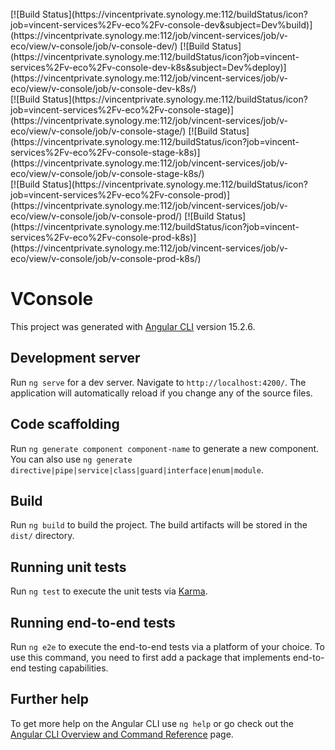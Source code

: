 <br>
[![Build Status](https://vincentprivate.synology.me:112/buildStatus/icon?job=vincent-services%2Fv-eco%2Fv-console-dev&subject=Dev%build)](https://vincentprivate.synology.me:112/job/vincent-services/job/v-eco/view/v-console/job/v-console-dev/)
[![Build Status](https://vincentprivate.synology.me:112/buildStatus/icon?job=vincent-services%2Fv-eco%2Fv-console-dev-k8s&subject=Dev%deploy)](https://vincentprivate.synology.me:112/job/vincent-services/job/v-eco/view/v-console/job/v-console-dev-k8s/)

<br>
[![Build Status](https://vincentprivate.synology.me:112/buildStatus/icon?job=vincent-services%2Fv-eco%2Fv-console-stage)](https://vincentprivate.synology.me:112/job/vincent-services/job/v-eco/view/v-console/job/v-console-stage/)
[![Build Status](https://vincentprivate.synology.me:112/buildStatus/icon?job=vincent-services%2Fv-eco%2Fv-console-stage-k8s)](https://vincentprivate.synology.me:112/job/vincent-services/job/v-eco/view/v-console/job/v-console-stage-k8s/)

<br>
[![Build Status](https://vincentprivate.synology.me:112/buildStatus/icon?job=vincent-services%2Fv-eco%2Fv-console-prod)](https://vincentprivate.synology.me:112/job/vincent-services/job/v-eco/view/v-console/job/v-console-prod/)
[![Build Status](https://vincentprivate.synology.me:112/buildStatus/icon?job=vincent-services%2Fv-eco%2Fv-console-prod-k8s)](https://vincentprivate.synology.me:112/job/vincent-services/job/v-eco/view/v-console/job/v-console-prod-k8s/)

# VConsole

This project was generated with [Angular CLI](https://github.com/angular/angular-cli) version 15.2.6.

## Development server

Run `ng serve` for a dev server. Navigate to `http://localhost:4200/`. The application will automatically reload if you change any of the source files.

## Code scaffolding

Run `ng generate component component-name` to generate a new component. You can also use `ng generate directive|pipe|service|class|guard|interface|enum|module`.

## Build

Run `ng build` to build the project. The build artifacts will be stored in the `dist/` directory.

## Running unit tests

Run `ng test` to execute the unit tests via [Karma](https://karma-runner.github.io).

## Running end-to-end tests

Run `ng e2e` to execute the end-to-end tests via a platform of your choice. To use this command, you need to first add a package that implements end-to-end testing capabilities.

## Further help

To get more help on the Angular CLI use `ng help` or go check out the [Angular CLI Overview and Command Reference](https://angular.io/cli) page.

